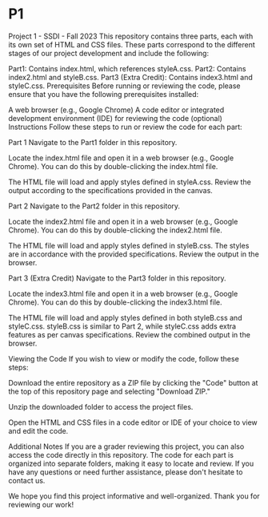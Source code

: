 # P1
Project 1 - SSDI - Fall 2023 
This repository contains three parts, each with its own set of HTML and CSS files. These parts correspond to the different stages of our project development and include the following:

Part1: Contains index.html, which references styleA.css.
Part2: Contains index2.html and styleB.css.
Part3 (Extra Credit): Contains index3.html and styleC.css.
Prerequisites
Before running or reviewing the code, please ensure that you have the following prerequisites installed:

A web browser (e.g., Google Chrome)
A code editor or integrated development environment (IDE) for reviewing the code (optional)
Instructions
Follow these steps to run or review the code for each part:

Part 1
Navigate to the Part1 folder in this repository.

Locate the index.html file and open it in a web browser (e.g., Google Chrome). You can do this by double-clicking the index.html file.

The HTML file will load and apply styles defined in styleA.css. Review the output according to the specifications provided in the canvas.

Part 2
Navigate to the Part2 folder in this repository.

Locate the index2.html file and open it in a web browser (e.g., Google Chrome). You can do this by double-clicking the index2.html file.

The HTML file will load and apply styles defined in styleB.css. The styles are in accordance with the provided specifications. Review the output in the browser.

Part 3 (Extra Credit)
Navigate to the Part3 folder in this repository.

Locate the index3.html file and open it in a web browser (e.g., Google Chrome). You can do this by double-clicking the index3.html file.

The HTML file will load and apply styles defined in both styleB.css and styleC.css. styleB.css is similar to Part 2, while styleC.css adds extra features as per canvas specifications. Review the combined output in the browser.

Viewing the Code
If you wish to view or modify the code, follow these steps:

Download the entire repository as a ZIP file by clicking the "Code" button at the top of this repository page and selecting "Download ZIP."

Unzip the downloaded folder to access the project files.

Open the HTML and CSS files in a code editor or IDE of your choice to view and edit the code.

Additional Notes
If you are a grader reviewing this project, you can also access the code directly in this repository. The code for each part is organized into separate folders, making it easy to locate and review. If you have any questions or need further assistance, please don't hesitate to contact us.

We hope you find this project informative and well-organized. Thank you for reviewing our work!
